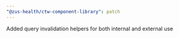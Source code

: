 ```yaml
---
"@zus-health/ctw-component-library": patch
---
```


Added query invalidation helpers for both internal and external use
